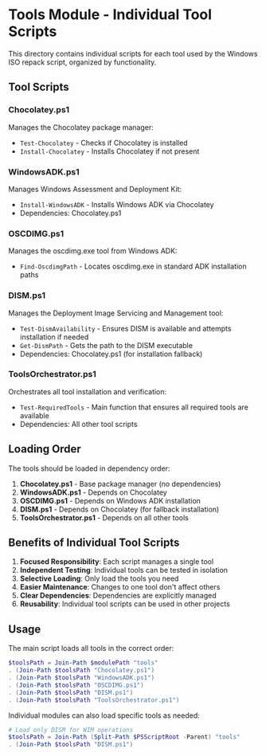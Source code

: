 # Tools Module - Individual Tool Scripts

This directory contains individual scripts for each tool used by the Windows ISO repack script, organized by functionality.

## Tool Scripts

### Chocolatey.ps1
Manages the Chocolatey package manager:
- `Test-Chocolatey` - Checks if Chocolatey is installed
- `Install-Chocolatey` - Installs Chocolatey if not present

### WindowsADK.ps1
Manages Windows Assessment and Deployment Kit:
- `Install-WindowsADK` - Installs Windows ADK via Chocolatey
- Dependencies: Chocolatey.ps1

### OSCDIMG.ps1
Manages the oscdimg.exe tool from Windows ADK:
- `Find-OscdimgPath` - Locates oscdimg.exe in standard ADK installation paths

### DISM.ps1
Manages the Deployment Image Servicing and Management tool:
- `Test-DismAvailability` - Ensures DISM is available and attempts installation if needed
- `Get-DismPath` - Gets the path to the DISM executable
- Dependencies: Chocolatey.ps1 (for installation fallback)

### ToolsOrchestrator.ps1
Orchestrates all tool installation and verification:
- `Test-RequiredTools` - Main function that ensures all required tools are available
- Dependencies: All other tool scripts

## Loading Order

The tools should be loaded in dependency order:

1. **Chocolatey.ps1** - Base package manager (no dependencies)
2. **WindowsADK.ps1** - Depends on Chocolatey
3. **OSCDIMG.ps1** - Depends on Windows ADK installation
4. **DISM.ps1** - Depends on Chocolatey (for fallback installation)
5. **ToolsOrchestrator.ps1** - Depends on all other tools

## Benefits of Individual Tool Scripts

1. **Focused Responsibility**: Each script manages a single tool
2. **Independent Testing**: Individual tools can be tested in isolation
3. **Selective Loading**: Only load the tools you need
4. **Easier Maintenance**: Changes to one tool don't affect others
5. **Clear Dependencies**: Dependencies are explicitly managed
6. **Reusability**: Individual tool scripts can be used in other projects

## Usage

The main script loads all tools in the correct order:

```powershell
$toolsPath = Join-Path $modulePath "tools"
. (Join-Path $toolsPath "Chocolatey.ps1")
. (Join-Path $toolsPath "WindowsADK.ps1")
. (Join-Path $toolsPath "OSCDIMG.ps1")
. (Join-Path $toolsPath "DISM.ps1")
. (Join-Path $toolsPath "ToolsOrchestrator.ps1")
```

Individual modules can also load specific tools as needed:

```powershell
# Load only DISM for WIM operations
$toolsPath = Join-Path (Split-Path $PSScriptRoot -Parent) "tools"
. (Join-Path $toolsPath "DISM.ps1")
```
